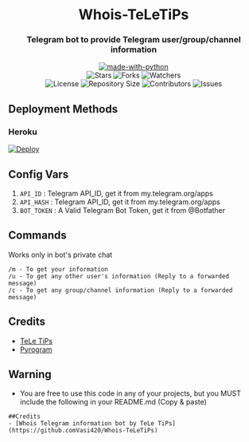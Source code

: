 <h1 align= center>Whois-TeLeTiPs</h1>
<h3 align = center>Telegram bot to provide Telegram user/group/channel information </h3>
<p align="center">
<a href="https://python.org"><img src="http://forthebadge.com/images/badges/made-with-python.svg" alt="made-with-python"></a>
<br>
    <img src="https://img.shields.io/github/stars/teletips/Whois-TeLeTiPs?style=for-the-badge&color=yellow" alt="Stars">
    <img src="https://img.shields.io/github/forks/teletips/Whois-TeLeTiPs?style=for-the-badge&color=green" alt="Forks">
    <img src="https://img.shields.io/github/watchers/teletips/Whois-TeLeTiPs?style=for-the-badge&color=yellow" alt="Watchers"> <br>
    <img src="https://img.shields.io/github/license/teletips/Whois-TeLeTiPs?style=for-the-badge&color=green" alt="License">
    <img src="https://img.shields.io/github/repo-size/teletips/Whois-TeLeTiPs?style=for-the-badge&color=yellow" alt="Repository Size">
    <img src="https://img.shields.io/github/contributors/teletips/Whois-TeLeTiPs?style=for-the-badge&color=green" alt="Contributors">
    <img src="https://img.shields.io/github/issues/teletips/Whois-TeLeTiPs?style=for-the-badge&color=yellow" alt="Issues">
</p>  

## Deployment Methods

### Heroku

[![Deploy](https://www.herokucdn.com/deploy/button.svg)](https://heroku.com/deploy?template=https://github.com/Vasi420/Whois-TeLeTiPs)

## Config Vars
1. `API_ID` : Telegram API_ID, get it from my.telegram.org/apps
2. `API_HASH` : Telegram API_ID, get it from my.telegram.org/apps
3. `BOT_TOKEN` : A Valid Telegram Bot Token, get it from @Botfather

## Commands
Works only in bot's private chat
```
/m - To get your information
/u - To get any other user's information (Reply to a forwarded message)
/c - To get any group/channel information (Reply to a forwarded message)
```
## Credits
- [TeLe TiPs](https://github.com/teletips)
- [Pyrogram](https://github.com/pyrogram/pyrogram)

## Warning

- You are free to use this code in any of your projects, but you MUST include the following in your README.md (Copy & paste)
```
##Credits
- [Whois Telegram information bot by TeLe TiPs] (https://github.comVasi420/Whois-TeLeTiPs)
